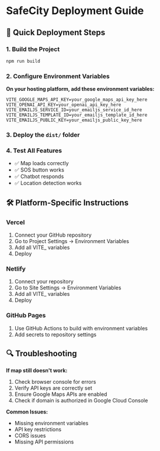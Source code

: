 # SafeCity Deployment Guide

## 🚀 Quick Deployment Steps

### 1. Build the Project
```bash
npm run build
```

### 2. Configure Environment Variables

**On your hosting platform, add these environment variables:**

```
VITE_GOOGLE_MAPS_API_KEY=your_google_maps_api_key_here
VITE_OPENAI_API_KEY=your_openai_api_key_here
VITE_EMAILJS_SERVICE_ID=your_emailjs_service_id_here
VITE_EMAILJS_TEMPLATE_ID=your_emailjs_template_id_here
VITE_EMAILJS_PUBLIC_KEY=your_emailjs_public_key_here
```

### 3. Deploy the `dist/` folder

### 4. Test All Features
- ✅ Map loads correctly
- ✅ SOS button works
- ✅ Chatbot responds
- ✅ Location detection works

## 🛠️ Platform-Specific Instructions

### Vercel
1. Connect your GitHub repository
2. Go to Project Settings → Environment Variables
3. Add all VITE_ variables
4. Deploy

### Netlify
1. Connect your repository
2. Go to Site Settings → Environment Variables
3. Add all VITE_ variables
4. Deploy

### GitHub Pages
1. Use GitHub Actions to build with environment variables
2. Add secrets to repository settings

## 🔍 Troubleshooting

**If map still doesn't work:**
1. Check browser console for errors
2. Verify API keys are correctly set
3. Ensure Google Maps APIs are enabled
4. Check if domain is authorized in Google Cloud Console

**Common Issues:**
- Missing environment variables
- API key restrictions
- CORS issues
- Missing API permissions
